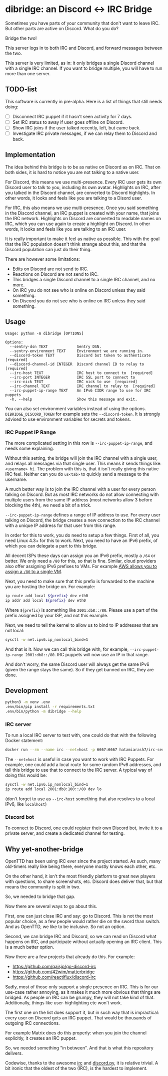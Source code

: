 # dibridge: an Discord <-> IRC Bridge

Sometimes you have parts of your community that don't want to leave IRC.
But other parts are active on Discord.
What do you do?

Bridge the two!

This server logs in to both IRC and Discord, and forward messages between the two.

This server is very limited, as in: it only bridges a single Discord channel with a single IRC channel.
If you want to bridge multiple, you will have to run more than one server.

## TODO-list

This software is currently in pre-alpha.
Here is a list of things that still needs doing:

- [ ] Disconnect IRC puppet if it hasn't seen activity for 7 days.
- [ ] Set IRC status to away if user goes offline on Discord.
- [ ] Show IRC joins if the user talked recently, left, but came back.
- [ ] Investigate IRC private messages, if we can relay them to Discord and back.

## Implementation

The idea behind this bridge is to be as native on Discord as on IRC.
That on both sides, it is hard to notice you are not talking to a native user.

For Discord, this means we use multi-presence.
Every IRC user gets its own Discord user to talk to you, including its own avatar.
Highlights on IRC, after you talked in the Discord channel, are converted to Discord highlights.
In other words, it looks and feels like you are talking to a Disord user.

For IRC, this also means we use multi-presence.
Once you said something in the Discord channel, an IRC puppet is created with your name, that joins the IRC network.
Highlights on Discord are converted to readable names on IRC, which you can use again to create a highlight on Discord.
In other words, it looks and feels like you are talking to an IRC user.

It is really important to make it feel as native as possible.
This with the goal that the IRC population doesn't think strange about this, and that the Discord population can just do their thing.

There are however some limitations:
- Edits on Discord are not send to IRC.
- Reactions on Discord are not send to IRC.
- This bridges a single Discord channel to a single IRC channel, and no more.
- On IRC you do not see who is online on Discord unless they said something.
- On Discord you do not see who is online on IRC unless they said something.

## Usage

```
Usage: python -m dibridge [OPTIONS]

Options:
  --sentry-dsn TEXT             Sentry DSN.
  --sentry-environment TEXT     Environment we are running in.
  --discord-token TEXT          Discord bot token to authenticate  [required]
  --discord-channel-id INTEGER  Discord channel ID to relay to  [required]
  --irc-host TEXT               IRC host to connect to  [required]
  --irc-port INTEGER            IRC SSL port to connect to
  --irc-nick TEXT               IRC nick to use  [required]
  --irc-channel TEXT            IRC channel to relay to  [required]
  --irc-puppet-ip-range TEXT    An IPv6 CIDR range to use for IRC puppets
  -h, --help                    Show this message and exit.
```

You can also set environment variables instead of using the options.
`DIBRIDGE_DISCORD_TOKEN` for example sets the `--discord-token`.
It is strongly advised to use environment variables for secrets and tokens.

### IRC Puppet IP Range

The more complicated setting in this row is `--irc-puppet-ip-range`, and needs some explaining.

Without this setting, the bridge will join the IRC channel with a single user, and relays all messages via that single user.
This means it sends things like: `<username> hi`.
The problem with this is, that it isn't really giving this native IRC feel.
Neither can you do `us<tab>` to quickly send a message to the username.

A much better way is to join the IRC channel with a user for every person talking on Discord.
But as most IRC networks do not allow connecting with multiple users from the same IP address (most networks allow 3 before blocking the 4th), we need a bit of a trick.

`--irc-puppet-ip-range` defines a range of IP address to use.
For every user talking on Discord, the bridge creates a new connection to the IRC channel with a unique IP address for that user from this range.

In order for this to work, you do need to setup a few things.
First of all, you need Linux 4.3+ for this to work.
Next, you need to have an IPv6 prefix, of which you can delegate a part to this bridge.

All decent ISPs these days can assign you an IPv6 prefix, mostly a `/64` or better.
We only need a `/80` for this, so that is fine.
Similar, cloud providers also offer assigning IPv6 prefixes to VMs.
For example [AWS allows you to assign a `/80` to a single VM](https://docs.aws.amazon.com/AWSEC2/latest/UserGuide/ec2-prefix-eni.html).

Next, you need to make sure that this prefix is forwarded to the machine you are hosting the bridge on.
For example:
```bash
ip route add local ${prefix} dev eth0
ip addr add local ${prefix} dev eth0
```

Where `${prefix}` is something like `2001:db8::/80`.
Please use a part of the prefix assigned by your ISP, and not this example.

Next, we need to tell the kernel to allow us to bind to IP addresses that are not local:
```bash
sysctl -w net.ipv6.ip_nonlocal_bind=1
```

And that is it.
Now we can call this bridge with, for example, `--irc-puppet-ip-range 2001:db8::/80`.
IRC puppets will now use an IP in that range.

And don't worry, the same Discord user will always get the same IPv6 (given the range stays the same).
So if they get banned on IRC, they are done.

## Development

```bash
python3 -m venv .env
.env/bin/pip install -r requirements.txt
.env/bin/python -m dibridge --help
```

### IRC server

To run a local IRC server to test with, one could do that with the following Docker statement:

```bash
docker run --rm --name irc --net=host -p 6667:6667 hatamiarash7/irc-server --nofork --debug
```

The `--net=host` is useful in case you want to work with IRC Puppets.
For example, one could add a local route for some random IPv6 addresses, and tell this bridge to use that to connect to the IRC server.
A typical way of doing this would be:

```bash
sysctl -w net.ipv6.ip_nonlocal_bind=1
ip route add local 2001:db8:100::/80 dev lo
```

(don't forget to use as `--irc-host` something that also resolves to a local IPv6, like `localhost`)

### Discord bot

To connect to Discord, one could register their own Discord bot, invite it to a private server, and create a dedicated channel for testing.

## Why yet-another-bridge

OpenTTD has been using IRC ever since the project started.
As such, many old-timers really like being there, everyone mostly knows each other, etc.

On the other hand, it isn't the most friendly platform to great new players with questions, to share screenshots, etc.
Discord does deliver that, but that means the community is split in two.

So, we needed to bridge that gap.

Now there are several ways to go about this.

First, one can just close IRC and say: go to Discord.
This is not the most popular choice, as a few people would rather die on the sword than switch.
And as OpenTTD, we like to be inclusive.
So not an option.

Second, we can bridge IRC and Discord, so we can read on Discord what happens on IRC, and participate without actually opening an IRC client.
This is a much better option.

Now there are a few projects that already do this.
For example:
- https://github.com/qaisjp/go-discord-irc
- https://github.com/42wim/matterbridge
- https://github.com/reactiflux/discord-irc

Sadly, most of those only support a single presence on IRC.
This is for our use-case rather annoying, as it makes it much more obvious that things are bridged.
As people on IRC can be grumpy, they will not take kind of that.
Additionally, things like user-highlighting etc won't work.

The first one on the list does support it, but in such way that is impractical: every user on Discord gets an IRC puppet.
That would be thousands of outgoing IRC connections.

For example Matrix does do this properly: when you join the channel explicitly, it creates an IRC puppet.

So, we needed something "in between".
And that is what this repository delivers.

Codewise, thanks to the awesome [irc](https://github.com/jaraco/irc) and [discord.py](https://github.com/Rapptz/discord.py), it is relative trivial.
A bit ironic that the oldest of the two (IRC), is the hardest to implement.

